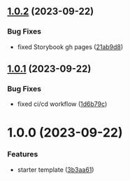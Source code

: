 ## [1.0.2](https://github.com/gavrya/ts_react_vite_npm_lib_template/compare/v1.0.1...v1.0.2) (2023-09-22)


### Bug Fixes

* fixed Storybook gh pages ([21ab9d8](https://github.com/gavrya/ts_react_vite_npm_lib_template/commit/21ab9d8bb6d26e0f35f1138ca25bf11892b7f9c9))

## [1.0.1](https://github.com/gavrya/ts_react_vite_npm_lib_template/compare/v1.0.0...v1.0.1) (2023-09-22)


### Bug Fixes

* fixed ci/cd workflow ([1d6b79c](https://github.com/gavrya/ts_react_vite_npm_lib_template/commit/1d6b79c7467775d0c58dd0aca505ea6db842ad82))

# 1.0.0 (2023-09-22)


### Features

* starter template ([3b3aa61](https://github.com/gavrya/ts_react_vite_npm_lib_template/commit/3b3aa61f5a2ac9d4fa12c5901c54a68cf0113f3a))
